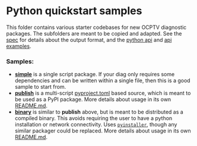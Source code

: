 # Python quickstart samples

This folder contains various starter codebases for new OCPTV diagnostic packages. The subfolders are meant to be copied and adapted. See the [spec](https://github.com/opencomputeproject/ocp-diag-core/tree/main/json_spec) for details about the output format, and the [python api](https://github.com/opencomputeproject/ocp-diag-core-python) and [api examples](https://github.com/opencomputeproject/ocp-diag-core-python/tree/dev/examples).

### Samples:
- [**simple**](./simple/) is a single script package. If your diag only requires some dependencies and can be written within a single file, then this is a good sample to start from.
- [**publish**](./publish/) is a multi-script [pyproject.toml](https://packaging.python.org/en/latest/specifications/pyproject-toml/) based source, which is meant to be used as a PyPI package. More details about usage in its own [README.md](./publish/README.md).
- [**binary**](./binary/) is similar to **publish** above, but is meant to be distributed as a compiled binary. This avoids requiring the user to have a python installation or network connectivity. Uses [`pyinstaller`](https://pypi.org/project/pyinstaller/), though any similar packager could be replaced. More details about usage in its own [README.md](./binary/README.md).
